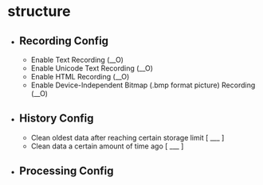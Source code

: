# structure

 - ## Recording Config
     - Enable Text Recording (__O)
     - Enable Unicode Text Recording (__O)
     - Enable HTML Recording (__O)
     - Enable Device-Independent Bitmap (.bmp format picture) Recording (__O)
 - ## History Config
     - Clean oldest data after reaching certain storage limit \[ ___ \]
     - Clean data a certain amount of time ago \[ ___ \] 
 - ## Processing Config